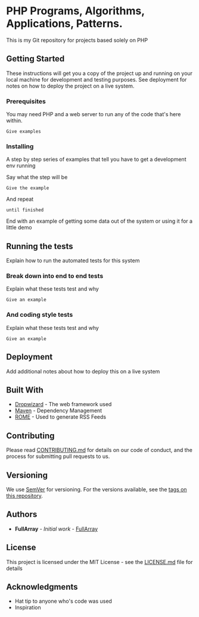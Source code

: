 # PHP Programs, Algorithms, Applications, Patterns.

This is my Git repository for projects based solely on PHP

## Getting Started

These instructions will get you a copy of the project up and running on your local machine for development and testing purposes. See deployment for notes on how to deploy the project on a live system.

### Prerequisites

You may need PHP and a web server to run any of the code that's here within.

```
Give examples
```

### Installing

A step by step series of examples that tell you have to get a development env running

Say what the step will be

```
Give the example
```

And repeat

```
until finished
```

End with an example of getting some data out of the system or using it for a little demo

## Running the tests

Explain how to run the automated tests for this system

### Break down into end to end tests

Explain what these tests test and why

```
Give an example
```

### And coding style tests

Explain what these tests test and why

```
Give an example
```

## Deployment

Add additional notes about how to deploy this on a live system

## Built With

* [Dropwizard](http://www.dropwizard.io/1.0.2/docs/) - The web framework used
* [Maven](https://maven.apache.org/) - Dependency Management
* [ROME](https://rometools.github.io/rome/) - Used to generate RSS Feeds

## Contributing

Please read [CONTRIBUTING.md](https://gist.github.com/PurpleBooth/b24679402957c63ec426) for details on our code of conduct, and the process for submitting pull requests to us.

## Versioning

We use [SemVer](http://semver.org/) for versioning. For the versions available, see the [tags on this repository](https://github.com/your/project/tags). 

## Authors

* **FullArray** - *Initial work* - [FullArray](https://github.com/fullarray)


## License

This project is licensed under the MIT License - see the [LICENSE.md](LICENSE.md) file for details

## Acknowledgments

* Hat tip to anyone who's code was used
* Inspiration
